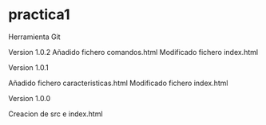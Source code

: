 # practica1
Herramienta Git

Version 1.0.2
Añadido fichero comandos.html
Modificado fichero index.html


Version 1.0.1

Añadido fichero caracteristicas.html
Modificado fichero index.html 


Version 1.0.0

Creacion de src e index.html
